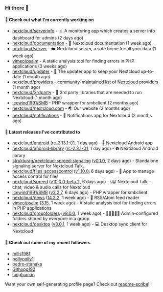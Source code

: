 ### Hi there 👋

#### 👷 Check out what I'm currently working on

- [nextcloud/serverinfo](https://github.com/nextcloud/serverinfo) - 📊 A monitoring app which creates a server info dashboard for admins (2 days ago)
- [nextcloud/documentation](https://github.com/nextcloud/documentation) - 📘 Nextcloud documentation (1 week ago)
- [nextcloud/server](https://github.com/nextcloud/server) - ☁️ Nextcloud server, a safe home for all your data (1 week ago)
- [vimeo/psalm](https://github.com/vimeo/psalm) - A static analysis tool for finding errors in PHP applications (3 weeks ago)
- [nextcloud/updater](https://github.com/nextcloud/updater) - :arrows_counterclockwise: The updater app to keep your Nextcloud up-to-date (1 month ago)
- [nextcloud/providers](https://github.com/nextcloud/providers) - community-maintained list of Nextcloud providers (1 month ago)
- [nextcloud/3rdparty](https://github.com/nextcloud/3rdparty) - :battery: 3rd party libraries that are needed to run Nextcloud (1 month ago)
- [icewind1991/SMB](https://github.com/icewind1991/SMB) - PHP wrapper for smbclient (2 months ago)
- [nextcloud/nextcloud.com](https://github.com/nextcloud/nextcloud.com) - 🌏 Our website (2 months ago)
- [nextcloud/notifications](https://github.com/nextcloud/notifications) - :bell: Notifications app for Nextcloud (2 months ago)

#### 🔭 Latest releases I've contributed to

- [nextcloud/android](https://github.com/nextcloud/android) ([rc-3.13.1-01](https://github.com/nextcloud/android/releases/tag/rc-3.13.1-01), 1 day ago) - 📱 Nextcloud Android app
- [nextcloud/android-library](https://github.com/nextcloud/android-library) ([rc-2.3.1-01](https://github.com/nextcloud/android-library/releases/tag/rc-2.3.1-01), 1 day ago) - ☎️ Nextcloud Android library
- [strukturag/nextcloud-spreed-signaling](https://github.com/strukturag/nextcloud-spreed-signaling) ([v0.1.0](https://github.com/strukturag/nextcloud-spreed-signaling/releases/tag/v0.1.0), 2 days ago) - Standalone signaling server for Nextcloud Talk.
- [nextcloud/files_accesscontrol](https://github.com/nextcloud/files_accesscontrol) ([v1.10.0](https://github.com/nextcloud/files_accesscontrol/releases/tag/v1.10.0), 6 days ago) - 🚫 App to manage access control for files
- [nextcloud/spreed](https://github.com/nextcloud/spreed) ([v10.0.0-beta.2](https://github.com/nextcloud/spreed/releases/tag/v10.0.0-beta.2), 6 days ago) - 📞😀 Nextcloud Talk – chat, video &amp; audio calls for Nextcloud
- [icewind1991/SMB](https://github.com/icewind1991/SMB) ([v3.2.7](https://github.com/icewind1991/SMB/releases/tag/v3.2.7), 6 days ago) - PHP wrapper for smbclient
- [nextcloud/news](https://github.com/nextcloud/news) ([14.2.2](https://github.com/nextcloud/news/releases/tag/14.2.2), 1 week ago) - :newspaper: RSS/Atom feed reader
- [vimeo/psalm](https://github.com/vimeo/psalm) ([3.15](https://github.com/vimeo/psalm/releases/tag/3.15), 1 week ago) - A static analysis tool for finding errors in PHP applications
- [nextcloud/groupfolders](https://github.com/nextcloud/groupfolders) ([v8.0.0](https://github.com/nextcloud/groupfolders/releases/tag/v8.0.0), 1 week ago) - 📁👩‍👩‍👧‍👦 Admin-configured folders shared by everyone in a group.
- [nextcloud/desktop](https://github.com/nextcloud/desktop) ([v3.0.1](https://github.com/nextcloud/desktop/releases/tag/v3.0.1), 1 week ago) - 💻 Desktop sync client for Nextcloud

#### 👯 Check out some of my recent followers

- [mills1981](https://github.com/mills1981)
- [pollypolly1](https://github.com/pollypolly1)
- [pedro-stanaka](https://github.com/pedro-stanaka)
- [Githopp192](https://github.com/Githopp192)
- [cinghaman](https://github.com/cinghaman)

Want your own self-generating profile page? Check out [readme-scribe](https://github.com/muesli/readme-scribe)!
